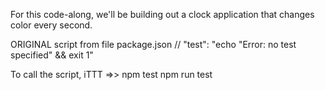
For this code-along, we'll be building out a clock application that changes color every second.

ORIGINAL script from file package.json
    // "test": "echo \"Error: no test specified\" && exit 1"

To call the script, iTTT =>>    npm test
                                npm run test

